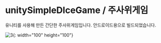 # unitySimpleDIceGame / 주사위게임

유니티를 사용해 만든 간단한 주사위게임입니다. 
안드로이드용으로 빌드되었습니다.

![3](https://user-images.githubusercontent.com/55430857/102615824-e55f2c00-4179-11eb-9f9d-1a3f16c738c5.png){: width="100" height="100"}
